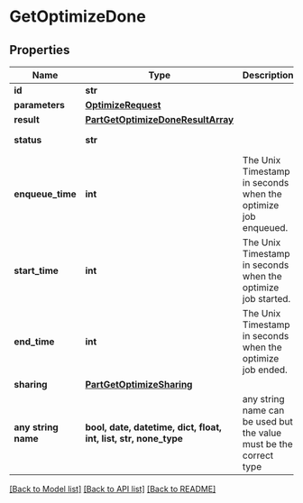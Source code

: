 # GetOptimizeDone


## Properties
Name | Type | Description | Notes
------------ | ------------- | ------------- | -------------
**id** | **str** |  | 
**parameters** | [**OptimizeRequest**](OptimizeRequest.md) |  | 
**result** | [**PartGetOptimizeDoneResultArray**](PartGetOptimizeDoneResultArray.md) |  | 
**status** | **str** |  | defaults to "done"
**enqueue_time** | **int** | The Unix Timestamp in seconds when the optimize job enqueued. | [optional] [readonly] 
**start_time** | **int** | The Unix Timestamp in seconds when the optimize job started. | [optional] [readonly] 
**end_time** | **int** | The Unix Timestamp in seconds when the optimize job ended. | [optional] [readonly] 
**sharing** | [**PartGetOptimizeSharing**](PartGetOptimizeSharing.md) |  | [optional] 
**any string name** | **bool, date, datetime, dict, float, int, list, str, none_type** | any string name can be used but the value must be the correct type | [optional]

[[Back to Model list]](../README.md#documentation-for-models) [[Back to API list]](../README.md#documentation-for-api-endpoints) [[Back to README]](../README.md)


